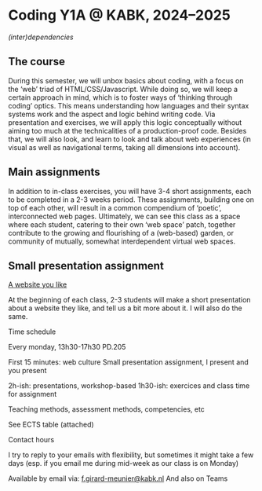 # Coding Y1A @ KABK, 2024–2025

*(inter)dependencies*

## The course

During this semester, we will unbox basics about coding, with a focus on the ‘web’ triad of HTML/CSS/Javascript. While doing so, we will keep a certain approach in mind, which is to foster ways of ‘thinking through coding’ optics. This means understanding how languages and their syntax systems work and the aspect and logic behind writing code. Via presentation and exercises, we will apply this logic conceptually without aiming too much at the technicalities of a production-proof code. Besides that, 
we will also look, and learn to look and talk about web experiences (in visual as well as navigational terms, 
taking all dimensions into account).

## Main assignments

In addition to in-class exercises, you will have 3-4 short assignments, each to be completed in a 2-3 weeks period. These assignments, building one on top of each other, will result in a common compendium of ‘poetic’, interconnected web pages. Ultimately, we can see this class as a space where each student, catering to their own ‘web space’ patch, together contribute to the growing and flourishing of a (web-based) garden, or community of mutually, somewhat interdependent virtual web spaces.

## Small presentation assignment

[A website you like](https://github.com/francois-gm/go-kabk-y1a/tree/main/01-2%20-%20Assignment%2C%20A%20Website%20I%20Like)

At the beginning of each class, 2-3 students will make 
a short presentation about a website they like, and tell us a bit more about it. I will also do the same.

Time schedule

Every monday, 13h30-17h30
PD.205

First 15 minutes: web culture
Small presentation assignment, I present and you present

2h-ish: presentations, workshop-based
1h30-ish: exercices and class time for assignment

Teaching methods, assessment methods,
competencies, etc

See ECTS table (attached)

Contact hours

I try to reply to your emails with flexibility, but sometimes it might take a few days (esp. if you email me during mid-week as our class is on Monday)

Available by email via: f.girard-meunier@kabk.nl
And also on Teams

